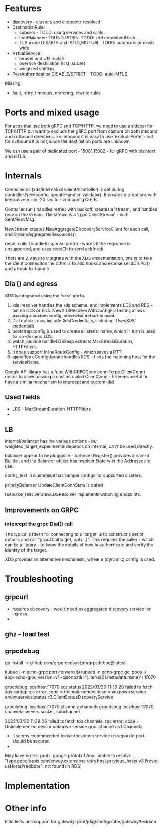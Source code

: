 
# Features

- discovery - clusters and endpoints resolved
- DestinationRule:
  - subsets - TODO: using services and splits
  - loadBalancer:  ROUND_ROBIN. TODO: add consistentHash
  - TLS mode DISABLE and ISTIO_MUTUAL. TODO: automatic or mesh wide
- VirtualService:
  - header and URI match
  - override destination host, subset
  - weighted shifting
- PeerAuthentication DISABLE/STRICT - TODO: auto-MTLS

Missing:
- fault, retry, timeouts, mirroring, rewrite rules

# Ports and mixed usage

For apps that use both gRPC and TCP/HTTP, we need to use a sidecar for TCP/HTTP but want to 
exclude the gRPC port from capture on both inbound and outbound directions. For inbound it is 
easy to use 'excludePorts' - but for outbound it is not, since the destination ports are unknown.

We can use a pair of dedicated port - 15081,15082 - for gRPC with plaintext and mTLS.  

# Internals

Controller.cc (xds/internal/xdsclient/controller) is set during controller.New(config, updateHandler, validator).
It creates dial options with keep alive 5 min, 20 sec to - and config.Creds.

Controller.run() handles retries with backoff, creates a 'stream', and handles recv on the stream.
The stream is a 'grpc.ClientStream' - with Sent/RecvMsg. 

NewStream creates NewAggregateDiscoveryServiceClient for each call, and StreamAggregatedResources()

recv() calls t.handleResponse(proto) - warns if the response is unsupported, and 
uses sendCh to send ack/nack.

There are 2 ways to integrate with the XDS implementation, one is to fake the client
connection the other is to add hooks and expose sendCh.Put() and a hook for handle.

## Dial() and egress

XDS is integrated using the 'xds:' prefix.

1. xds_resolver handles the xds scheme, and implements LDS and RDS - but no CDS or EDS. NewXDSResolverWithConfigForTesting
allows passing a custom config, otherwise default is used.
2. Dial options may include XdsCredentials, including 'UsesXDS' credentials
3. bootstrap config is used to create a listener name, which in turn is used for on-demand LDS.
4. watch_service handleLDSResp extracts MaxStreamDuration, HTTPFilters.
5. It does support InlineRouteConfig - which saves a RTT.
6. applyRouteConfigUpdate handles RDS - finds the matching host for the serviceName. 

Google API library has a func WithGRPCConn(conn *grpc.ClientConn) option to allow passing a custom dialed ClientConn - 
it seems useful to have a similar mechanism to intercept and custom-dial.


## Used fields

- LDS - MaxStreamDuration, HTTPFilters
- 


## LB

internal/balancer has the various options - but weighted_target_experimental depends on internal, can't be used directly.

balancer appear to be pluggable - balancer.Register() provides a named Builder, and the Balancer object
has resolver.State with the Addresses to use. 

config_test in clusterimpl has sample configs for supported clusters.

priorityBalancer UpdateClientConnState is called

resource_resolver.newEDSResolver implenents watching endpoints.

## Improvements on GRPC

### intercept the grpc.Dial() call

The typical pattern for connecting to a 'target' is to construct a set of options and 
call "grpc.Dial(target, opts...)". This requires the caller - which can be a library - to
know the details of how to authenticate and verify the identity of the target.

XDS provides an alternative mechanism, where a (dynamic) config is used.



# Troubleshooting

## grpcurl

- requires discovery - would need an aggregated discovery service for ingress.
- 

## ghz - load test

## grpcdebug

go install -v github.com/grpc-ecosystem/grpcdebug@latest

kubectl -n echo-grpc port-forward $(kubectl -n echo-grpc get pods -l app=echo-grpc,version=v1 -ojsonpath='{.items[0].metadata.name}') 17070

grpcdebug localhost:17070 xds status
2022/03/30 11:36:28 failed to fetch xds config: rpc error: code = Unimplemented desc = unknown service envoy.service.status.v3.ClientStatusDiscoveryService

grpcdebug localhost:17070 channelz channels
grpcdebug localhost:17070 channelz servers
socket, subchannel

2022/03/30 11:39:06 failed to fetch top channels: rpc error: code = Unimplemented desc = unknown service grpc.channelz.v1.Channelz

- it seems recommended to use the admin service on separate port - should be secured.
- 

May have errors: proto: google.protobuf.Any: unable to resolve "type.googleapis.com/envoy.extensions.retry.host.previous_hosts.v3.PreviousHostsPredicate": not found
(in RDS)


# Implementation



# Other info

Istio tests and support for gateway: pilot/pkg/config/kube/gateway/testdata
